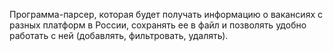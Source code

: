 Программа-парсер, которая будет получать информацию о вакансиях с разных платформ в России, сохранять ее в файл 
и позволять удобно работать с ней (добавлять, фильтровать, удалять).